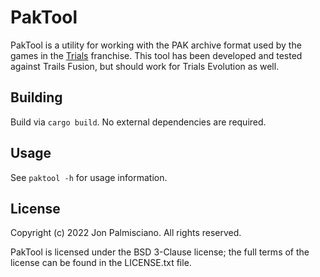 # PakTool

PakTool is a utility for working with the PAK archive format used by the games
in the [Trials](https://en.wikipedia.org/wiki/Trials_(series)) franchise. This
tool has been developed and tested against Trails Fusion, but should work for
Trials Evolution as well.

## Building

Build via `cargo build`. No external dependencies are required.

## Usage

See `paktool -h` for usage information.

## License

Copyright (c) 2022 Jon Palmisciano. All rights reserved.

PakTool is licensed under the BSD 3-Clause license; the full terms of the
license can be found in the LICENSE.txt file.
